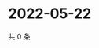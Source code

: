 # 2022-05-22

共 0 条

<!-- BEGIN WEIBO -->
<!-- 最后更新时间 Sun May 22 2022 19:13:49 GMT+0800 (China Standard Time) -->

<!-- END WEIBO -->
